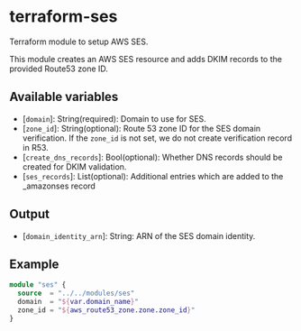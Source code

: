 # terraform-ses

Terraform module to setup AWS SES.

This module creates an AWS SES resource and adds DKIM records to the provided Route53 zone ID.

## Available variables

* \[`domain`\]: String(required): Domain to use for SES.
* \[`zone_id`\]: String(optional): Route 53 zone ID for the SES domain verification. If the `zone_id` is not set, we do not create verification record in R53.
* \[`create_dns_records`\]: Bool(optional): Whether DNS records should be created for DKIM validation.
* \[`ses_records`\]: List(optional): Additional entries which are added to the _amazonses record

## Output

* \[`domain_identity_arn`\]: String: ARN of the SES domain identity.

## Example

```terraform
module "ses" {
  source  = "../../modules/ses"
  domain  = "${var.domain_name}"
  zone_id = "${aws_route53_zone.zone.zone_id}"
}
```
